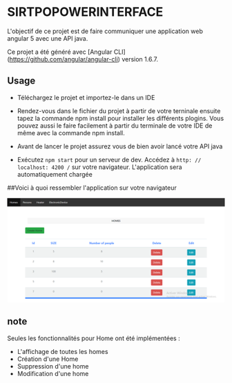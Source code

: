 # SIRTPOPOWERINTERFACE

L'objectif de ce projet est de faire communiquer une application web angular 5 avec une API java.

Ce projet a été généré avec [Angular CLI] (https://github.com/angular/angular-cli) version 1.6.7.

## Usage

- Téléchargez le projet et importez-le  dans un IDE

- Rendez-vous dans le fichier du projet à partir de votre terninale ensuite tapez la commande npm install pour installer les différents
  plogins. Vous pouvez aussi le faire  facilement à partir du terminale de votre IDE de même avec la commande npm install.

- Avant de lancer le projet assurez vous de bien avoir lancé votre API java

- Exécutez `npm start` pour un serveur de dev. Accédez à `http: // localhost: 4200 /` sur votre navigateur. L'application sera automatiquement chargée 
 
 ##Voici à quoi ressembler l'application sur votre navigateur 
  
![alt text](/home.PNG "Description goes here")

## note 

Seules les fonctionnalités pour Home ont été implémentées : 

  - L'affichage de toutes les homes
  - Création  d'une Home
  - Suppression d'une home
  - Modification d'une home
  
